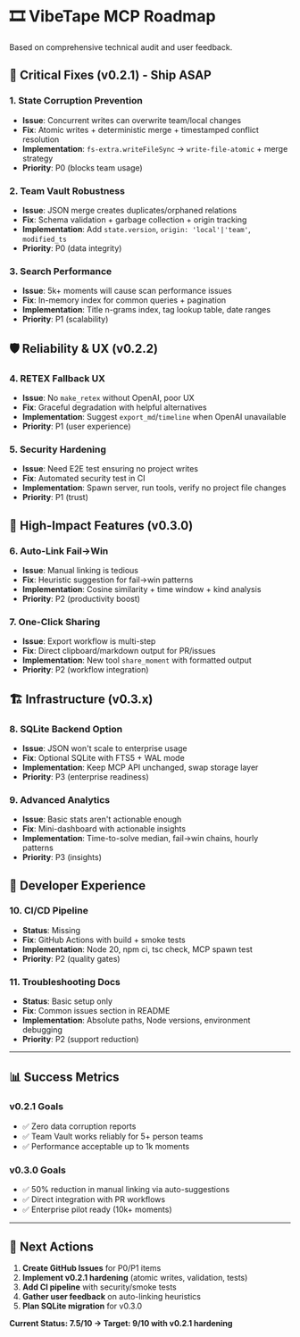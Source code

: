 # 🎞️ VibeTape MCP Roadmap

Based on comprehensive technical audit and user feedback.

## 🚨 Critical Fixes (v0.2.1) - Ship ASAP

### 1. State Corruption Prevention
- **Issue**: Concurrent writes can overwrite team/local changes
- **Fix**: Atomic writes + deterministic merge + timestamped conflict resolution
- **Implementation**: `fs-extra.writeFileSync` → `write-file-atomic` + merge strategy
- **Priority**: P0 (blocks team usage)

### 2. Team Vault Robustness  
- **Issue**: JSON merge creates duplicates/orphaned relations
- **Fix**: Schema validation + garbage collection + origin tracking
- **Implementation**: Add `state.version`, `origin: 'local'|'team'`, `modified_ts`
- **Priority**: P0 (data integrity)

### 3. Search Performance
- **Issue**: 5k+ moments will cause scan performance issues
- **Fix**: In-memory index for common queries + pagination
- **Implementation**: Title n-grams index, tag lookup table, date ranges
- **Priority**: P1 (scalability)

## 🛡️ Reliability & UX (v0.2.2)

### 4. RETEX Fallback UX
- **Issue**: No `make_retex` without OpenAI, poor UX
- **Fix**: Graceful degradation with helpful alternatives
- **Implementation**: Suggest `export_md`/`timeline` when OpenAI unavailable
- **Priority**: P1 (user experience)

### 5. Security Hardening
- **Issue**: Need E2E test ensuring no project writes
- **Fix**: Automated security test in CI
- **Implementation**: Spawn server, run tools, verify no project file changes
- **Priority**: P1 (trust)

## 🚀 High-Impact Features (v0.3.0)

### 6. Auto-Link Fail→Win
- **Issue**: Manual linking is tedious
- **Fix**: Heuristic suggestion for fail→win patterns
- **Implementation**: Cosine similarity + time window + kind analysis
- **Priority**: P2 (productivity boost)

### 7. One-Click Sharing
- **Issue**: Export workflow is multi-step
- **Fix**: Direct clipboard/markdown output for PR/issues
- **Implementation**: New tool `share_moment` with formatted output
- **Priority**: P2 (workflow integration)

## 🏗️ Infrastructure (v0.3.x)

### 8. SQLite Backend Option
- **Issue**: JSON won't scale to enterprise usage
- **Fix**: Optional SQLite with FTS5 + WAL mode
- **Implementation**: Keep MCP API unchanged, swap storage layer
- **Priority**: P3 (enterprise readiness)

### 9. Advanced Analytics
- **Issue**: Basic stats aren't actionable enough  
- **Fix**: Mini-dashboard with actionable insights
- **Implementation**: Time-to-solve median, fail→win chains, hourly patterns
- **Priority**: P3 (insights)

## 🔧 Developer Experience

### 10. CI/CD Pipeline
- **Status**: Missing
- **Fix**: GitHub Actions with build + smoke tests
- **Implementation**: Node 20, npm ci, tsc check, MCP spawn test
- **Priority**: P2 (quality gates)

### 11. Troubleshooting Docs
- **Status**: Basic setup only
- **Fix**: Common issues section in README
- **Implementation**: Absolute paths, Node versions, environment debugging
- **Priority**: P2 (support reduction)

---

## 📊 Success Metrics

### v0.2.1 Goals
- ✅ Zero data corruption reports
- ✅ Team Vault works reliably for 5+ person teams
- ✅ Performance acceptable up to 1k moments

### v0.3.0 Goals  
- ✅ 50% reduction in manual linking via auto-suggestions
- ✅ Direct integration with PR workflows
- ✅ Enterprise pilot ready (10k+ moments)

---

## 🎯 Next Actions

1. **Create GitHub Issues** for P0/P1 items
2. **Implement v0.2.1 hardening** (atomic writes, validation, tests)
3. **Add CI pipeline** with security/smoke tests
4. **Gather user feedback** on auto-linking heuristics
5. **Plan SQLite migration** for v0.3.0

**Current Status: 7.5/10 → Target: 9/10 with v0.2.1 hardening**
